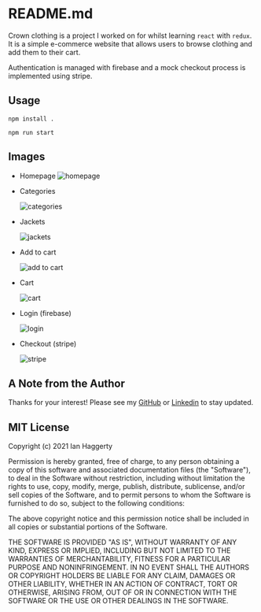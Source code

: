 # README.md

Crown clothing is a project I worked on for whilst learning `react` with `redux`. It is a simple e-commerce website that allows users to browse clothing and add them to their cart.

Authentication is managed with firebase and a mock checkout process is implemented using stripe.

## Usage

```
npm install .
```

```
npm run start
```

## Images

- Homepage
  ![homepage](images/homepage.png)

- Categories

  ![categories](images/categories.png)

- Jackets

  ![jackets](images/jackets.png)

- Add to cart

  ![add to cart](images/add_to_cart.png)

- Cart

  ![cart](images/cart.png)

- Login (firebase)

  ![login](images/login.png)

- Checkout (stripe)

  ![stripe](images/stripe.png)

## A Note from the Author

Thanks for your interest! Please see my [GitHub](https://github.com/ianhaggerty) or [Linkedin](https://www.linkedin.com/in/ihaggerty/) to stay updated.

## MIT License

Copyright (c) 2021 Ian Haggerty

Permission is hereby granted, free of charge, to any person obtaining a copy
of this software and associated documentation files (the "Software"), to deal
in the Software without restriction, including without limitation the rights
to use, copy, modify, merge, publish, distribute, sublicense, and/or sell
copies of the Software, and to permit persons to whom the Software is
furnished to do so, subject to the following conditions:

The above copyright notice and this permission notice shall be included in all
copies or substantial portions of the Software.

THE SOFTWARE IS PROVIDED "AS IS", WITHOUT WARRANTY OF ANY KIND, EXPRESS OR
IMPLIED, INCLUDING BUT NOT LIMITED TO THE WARRANTIES OF MERCHANTABILITY,
FITNESS FOR A PARTICULAR PURPOSE AND NONINFRINGEMENT. IN NO EVENT SHALL THE
AUTHORS OR COPYRIGHT HOLDERS BE LIABLE FOR ANY CLAIM, DAMAGES OR OTHER
LIABILITY, WHETHER IN AN ACTION OF CONTRACT, TORT OR OTHERWISE, ARISING FROM,
OUT OF OR IN CONNECTION WITH THE SOFTWARE OR THE USE OR OTHER DEALINGS IN THE
SOFTWARE.
